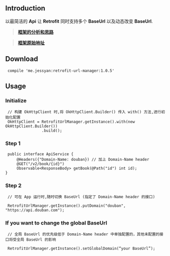 ## Introduction
以最简洁的 **Api** 让 **Retrofit** 同时支持多个 **BaseUrl** 以及动态改变 **BaseUrl**.

> [**框架的分析和思路**](http://www.jianshu.com/p/2919bdb8d09a)   

> [**框架原始地址**](https://github.com/JessYanCoding/RetrofitUrlManager)

## Download
```
 compile 'me.jessyan:retrofit-url-manager:1.0.5'
```

## Usage
### Initialize
``` 
 // 构建 OkHttpClient 时,将 OkHttpClient.Builder() 传入 with() 方法,进行初始化配置
 OkHttpClient = RetrofitUrlManager.getInstance().with(new OkHttpClient.Builder())
                .build();
```

### Step 1
``` 
 public interface ApiService {
     @Headers({"Domain-Name: douban}) // 加上 Domain-Name header
     @GET("/v2/book/{id}")
     Observable<ResponseBody> getBook(@Path("id") int id);
}

```

### Step 2
``` 
 // 可在 App 运行时,随时切换 BaseUrl (指定了 Domain-Name header 的接口)
 
 RetrofitUrlManager.getInstance().putDomain("douban", "https://api.douban.com");
```

### If you want to change the global BaseUrl
```
 // 全局 BaseUrl 的优先级低于 Domain-Name header 中单独配置的，其他未配置的接口将受全局 BaseUrl 的影响
 
 RetrofitUrlManager.getInstance().setGlobalDomain(“your BaseUrl”);

```

